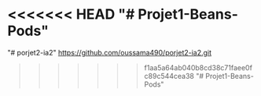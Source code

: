 <<<<<<< HEAD
"# Projet1-Beans-Pods" 
=======
"# porjet2-ia2" 
https://github.com/oussama490/porjet2-ia2.git
>>>>>>> f1aa5a64ab040b8cd38c71faee0fc89c544cea38
"# Projet1-Beans-Pods" 
